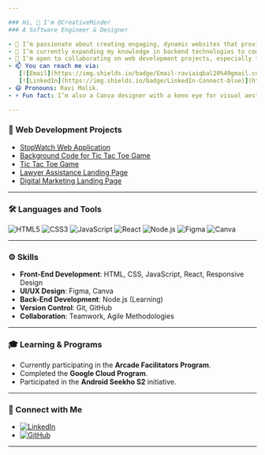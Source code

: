 ```yaml
---

### Hi, 👋 I'm @CreativeMinder
### A Software Engineer & Designer 

- 👀 I’m passionate about creating engaging, dynamic websites that provide intuitive user experiences.
- 🌱 I’m currently expanding my knowledge in backend technologies to complement my frontend skills.
- 💬 I’m open to collaborating on web development projects, especially those that require creative design and modern frontend practices.
- 📫 You can reach me via:  
   [![Email](https://img.shields.io/badge/Email-raviaiqbal20%40gmail.com-red)](mailto:raviaiqbal20@gmail.com)  
   [![LinkedIn](https://img.shields.io/badge/LinkedIn-Connect-blue)](https://www.linkedin.com/in/ravia-iqbal-266992283)
- 😄 Pronouns: Ravi Malik.  
- ⚡ Fun fact: I’m also a Canva designer with a keen eye for visual aesthetics!

---
```


### 🌟 Web Development Projects

- [StopWatch Web Application](https://creativeminder.github.io/WebDevelopment/StopWatch%20Web%20Application/Stopwatch.html)
- [Background Code for Tic Tac Toe Game](https://creativeminder.github.io/WebDevelopment/Tic%20Tac%20Toe%20Game/background.html)
- [Tic Tac Toe Game](https://creativeminder.github.io/WebDevelopment/Tic%20Tac%20Toe%20Game/index.html)
- [Lawyer Assistance Landing Page](https://creativeminder.github.io/WebDevelopment/landing%20page/index.html)
- [Digital Marketing Landing Page](https://creativeminder.github.io/WebDevelopment/Digital%20Marketing%20landing%20page/index.html)

---

### 🛠️ Languages and Tools
![HTML5](https://img.shields.io/badge/HTML5-orange?logo=html5&logoColor=white)
![CSS3](https://img.shields.io/badge/CSS3-blue?logo=css3&logoColor=white)
![JavaScript](https://img.shields.io/badge/JavaScript-yellow?logo=javascript&logoColor=white)
![React](https://img.shields.io/badge/React-blue?logo=react&logoColor=white)
![Node.js](https://img.shields.io/badge/Node.js-green?logo=nodedotjs&logoColor=white)
![Figma](https://img.shields.io/badge/Figma-lightgrey?logo=figma&logoColor=black)
![Canva](https://img.shields.io/badge/Canva-lightblue?logo=canva&logoColor=white)

---

### ⚙️ Skills
- **Front-End Development**: HTML, CSS, JavaScript, React, Responsive Design
- **UI/UX Design**: Figma, Canva
- **Back-End Development**: Node.js (Learning)
- **Version Control**: Git, GitHub
- **Collaboration**: Teamwork, Agile Methodologies

---

### 🎓 Learning & Programs
- Currently participating in the **Arcade Facilitators Program**.
- Completed the **Google Cloud Program**.
- Participated in the **Android Seekho S2** initiative.

---

### 🤝 Connect with Me
- [![LinkedIn](https://img.shields.io/badge/LinkedIn-Connect-blue)](https://www.linkedin.com/in/ravia-iqbal-266992283)
- [![GitHub](https://img.shields.io/badge/GitHub-Follow-lightgrey)](https://github.com/CreativeMinder)

---
